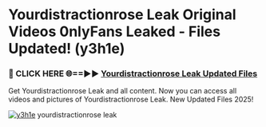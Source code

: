 # Yourdistractionrose Leak Original Videos 0nlyFans Leaked - Files Updated! (y3h1e)

<h3>🔴 CLICK HERE 🌐==►► <a href="https://tinyurl.com/4seja8ks" rel="nofollow">Yourdistractionrose Leak Updated Files</a></h3>

Get Yourdistractionrose Leak and all content. Now you can access all videos and pictures of Yourdistractionrose Leak. New Updated Files 2025!

[![y3h1e](https://i.imgur.com/EWjZXRe.gif)](https://tinyurl.com/4seja8ks)
yourdistractionrose leak